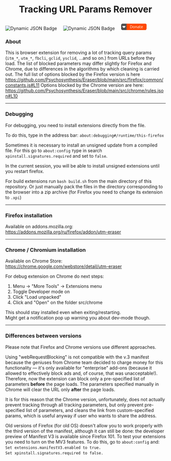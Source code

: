 <h1>
    <p align="center">Tracking URL Params Remover</p>
</h1>

![Dynamic JSON Badge](https://img.shields.io/badge/dynamic/json?url=https%3A%2F%2Fraw.githubusercontent.com%2FPsychosynthesis%2FEraser%2Fmain%2Fsrc%2Ffirefox%2Fmanifest.json&query=%24.version&style=flat&logo=firefox&label=Firefox%20Addon) &nbsp; &nbsp; ![Dynamic JSON Badge](https://img.shields.io/badge/dynamic/json?url=https%3A%2F%2Fraw.githubusercontent.com%2FPsychosynthesis%2FEraser%2Fmain%2Fsrc%2Fchrome%2Fmanifest.json&query=%24.version&style=flat&logo=Google%20Chrome&logoColor=%2321ff21&label=Chrome%20Addon&color=%234d94d5) &nbsp; &nbsp;
[<img src="https://raw.githubusercontent.com/Psychosynthesis/Donation/main/images/Donate.png" alt="Donation page">](https://github.com/Psychosynthesis/Donation)

### About
  This is browser extension for removing a lot of tracking query params (`itm_*`, `utm_*`, `fbcli`, `gclid`, `ysclid`, ...and so on.) from URLs before they load.
  The list of blocked parameters may differ slightly for Firefox and Chrome, due to differences in the algorithms by which cleaning is carried out.
  The full list of options blocked by the Firefox version is here https://github.com/Psychosynthesis/Eraser/blob/main/src/firefox/common/constants.js#L11
  Options blocked by the Chrome version are here: https://github.com/Psychosynthesis/Eraser/blob/main/src/chrome/rules.json#L10

---

### Debugging
 For debugging, you need to install extensions directly from the file.

 To do this, type in the address bar: `about:debugging#/runtime/this-firefox`

 Sometimes it is necessary to install an unsigned update from a compiled file. For this go to `about:config` тype in search `xpinstall.signatures.required` and set to `false`.

 In the current session, you will be able to install unsigned extensions until you restart firefox.

 For build extensions run `bash build.sh` from the main directory of this repository. Or just manually pack the files in the directory corresponding to the browser into a zip archive (for Firefox you need to change its extension to `.xpi`)

---

### Firefox installation
Available on addons.mozilla.org: https://addons.mozilla.org/ru/firefox/addon/utm-eraser

---

### Chrome / Chromium installation
Available on Chrome Store: https://chrome.google.com/webstore/detail/utm-eraser

For debug extension on Chrome do next steps:  
 1. Menu -> "More Tools" -> Extensions menu
 2. Toggle Developer mode on
 3. Click "Load unpacked"
 4. Click and "Open" on the folder src/chrome

This should stay installed even when exiting/restarting.  
Might get a notification pop up warning you about dev-mode though.

---

### Differences between versions
Please note that Firefox and Chrome versions use different approaches.  

Using "webRequestBlocking" is not compatible with the v.3 manifest because the geniuses from Chrome team decided to charge money for this functionality — it's only available for "enterprise" add-ons (because it allowed to effectively block ads and, of course, that was unacceptable!). Therefore, now the extension can block only a pre-specified list of parameters **before** the page loads. The parameters specified manually in Chrome will clear the URL only **after** the page loads.

It is for this reason that the Chrome version, unfortunately, does not actually prevent tracking through all tracking parameters, but only prevent pre-specified list of parameters, and cleans the link from custom-specified params, which is useful anyway if user who wants to share the address.

Old versions of Firefox (for old OS) doesn't allow you to work properly with the third version of the manifest, although it can still be done: the developer preview of Manifest V3 is available since Firefox 101. To test your extensions you need to turn on the MV3 features. To do this, go to `about:config` and:
 `Set extensions.manifestV3.enabled to true.`  
 `Set xpinstall.signatures.required to false.`  
